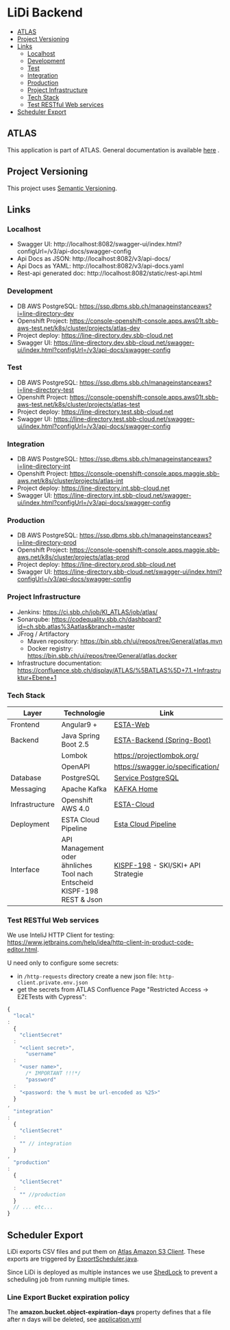 # LiDi Backend

<!-- toc -->

- [ATLAS](#atlas)
- [Project Versioning](#project-versioning)
- [Links](#links)
    * [Localhost](#localhost)
    * [Development](#development)
    * [Test](#test)
    * [Integration](#integration)
    * [Production](#production)
    * [Project Infrastructure](#project-infrastructure)
    * [Tech Stack](#tech-stack)
    * [Test RESTful Web services](#test-restful-web-services)
- [Scheduler Export](#scheduler-export)

<!-- tocstop -->

## ATLAS

This application is part of ATLAS. General documentation is
available [here](https://code.sbb.ch/projects/KI_ATLAS/repos/atlas-backend/browse/README.md#big-picture)
.

## Project Versioning

This project uses [Semantic Versioning](https://semver.org/).

## Links

### Localhost

* Swagger UI: http://localhost:8082/swagger-ui/index.html?configUrl=/v3/api-docs/swagger-config
* Api Docs as JSON: http://localhost:8082/v3/api-docs/
* Api Docs as YAML: http://localhost:8082/v3/api-docs.yaml
* Rest-api generated doc: http://localhost:8082/static/rest-api.html

### Development

* DB AWS PostgreSQL: https://ssp.dbms.sbb.ch/manageinstanceaws?i=line-directory-dev
* Openshift
  Project: https://console-openshift-console.apps.aws01t.sbb-aws-test.net/k8s/cluster/projects/atlas-dev
* Project deploy: https://line-directory.dev.sbb-cloud.net
* Swagger
  UI: https://line-directory.dev.sbb-cloud.net/swagger-ui/index.html?configUrl=/v3/api-docs/swagger-config

### Test

* DB AWS PostgreSQL: https://ssp.dbms.sbb.ch/manageinstanceaws?i=line-directory-test
* Openshift
  Project: https://console-openshift-console.apps.aws01t.sbb-aws-test.net/k8s/cluster/projects/atlas-test
* Project deploy: https://line-directory.test.sbb-cloud.net
* Swagger
  UI: https://line-directory.test.sbb-cloud.net/swagger-ui/index.html?configUrl=/v3/api-docs/swagger-config

### Integration

* DB AWS PostgreSQL: https://ssp.dbms.sbb.ch/manageinstanceaws?i=line-directory-int
* Openshift
  Project: https://console-openshift-console.apps.maggie.sbb-aws.net/k8s/cluster/projects/atlas-int
* Project deploy: https://line-directory.int.sbb-cloud.net
* Swagger
  UI: https://line-directory.int.sbb-cloud.net/swagger-ui/index.html?configUrl=/v3/api-docs/swagger-config

### Production

* DB AWS PostgreSQL: https://ssp.dbms.sbb.ch/manageinstanceaws?i=line-directory-prod
* Openshift
  Project: https://console-openshift-console.apps.maggie.sbb-aws.net/k8s/cluster/projects/atlas-prod
* Project deploy: https://line-directory.prod.sbb-cloud.net
* Swagger
  UI:  https://line-directory.sbb-cloud.net/swagger-ui/index.html?configUrl=/v3/api-docs/swagger-config

### Project Infrastructure

* Jenkins: https://ci.sbb.ch/job/KI_ATLAS/job/atlas/
* Sonarqube: https://codequality.sbb.ch/dashboard?id=ch.sbb.atlas%3Aatlas&branch=master
* JFrog / Artifactory
    * Maven repository: https://bin.sbb.ch/ui/repos/tree/General/atlas.mvn
    * Docker registry: https://bin.sbb.ch/ui/repos/tree/General/atlas.docker
* Infrastructure
  documentation: https://confluence.sbb.ch/display/ATLAS/%5BATLAS%5D+7.1.+Infrastruktur+Ebene+1

### Tech Stack

| Layer     |  Technologie    |  Link     |
|-----------|------------|-----------|
|Frontend   | Angular9 + | [ESTA-Web](https://confluence.sbb.ch/display/CLEW/ESTA-Web) |
|Backend    |Java Spring Boot 2.5 | [ESTA-Backend (Spring-Boot)](https://confluence.sbb.ch/pages/viewpage.action?pageId=1306395091) |
|           |Lombok | https://projectlombok.org/ |
|           |OpenAPI | https://swagger.io/specification/ |
|Database    |PostgreSQL| [Service PostgreSQL](https://confluence.sbb.ch/display/PLA/Service+PostgreSQL)|
|Messaging    |Apache Kafka| [KAFKA Home](https://confluence.sbb.ch/display/KAFKA/KAFKA+Home)|
|Infrastructure|    Openshift AWS 4.0| [ESTA-Cloud](https://confluence.sbb.ch/display/CLEW/ESTA-Cloud)|
|Deployment    |ESTA Cloud Pipeline| [Esta Cloud Pipeline](https://confluence.sbb.ch/display/CLEW/Esta+Cloud+Pipeline)|
|Interface|  API Management oder ähnliches Tool nach Entscheid KISPF-198 <br> REST & Json| [KISPF-198](https://flow.sbb.ch/browse/KISPF-198) - SKI/SKI+ API Strategie|

### Test RESTful Web services

We use InteliJ HTTP Client for
testing: https://www.jetbrains.com/help/idea/http-client-in-product-code-editor.html.

U need only to configure some secrets:

* in `/http-requests` directory create a new json file: `http-client.private.env.json`
* get the secrets from ATLAS Confluence Page "Restricted Access -> E2ETests with Cypress":

```javascript
{
  "local"
:
  {
    "clientSecret"
  :
    "<client secret>",
      "username"
  :
    "<user name>",
      /* IMPORTANT !!!*/
      "password"
  :
    "<password: the % must be url-encoded as %25>"
  }
,
  "integration"
:
  {
    "clientSecret"
  :
    "" // integration
  }
,
  "production"
:
  {
    "clientSecret"
  :
    "" //production 
  }
  // ... etc...
}
```

## Scheduler Export

LiDi exports CSV files and put them on [Atlas Amazon S3 Client](../amazon-s3/README.md).
These exports are triggered
by [ExportScheduler.java](src/main/java/ch/sbb/line/directory/scheduler/ExportScheduler.java).

Since LiDi is deployed as multiple instances we
use [ShedLock](https://github.com/lukas-krecan/ShedLock) to prevent a scheduling job from running
multiple times.

### Line Export Bucket expiration policy

The **amazon.bucket.object-expiration-days** property defines that a file after n days will be
deleted, see [application.yml](src/main/resources/application.yml)